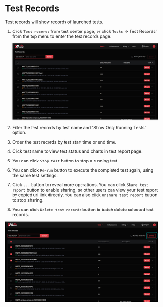 # Test Records

Test records will show records of launched tests.

1. Click `Test records` from test center page, or click  `Tests` -> Test Records` from the top menu to enter the test records page.

   ![test-records](../_assets/test_records.png)

2. Filter the test records by test name and 'Show Only Running Tests' option.

3. Order the test records by test start time or end time.

4. Click test name to view test status and charts in test report page.

5. You can click  `Stop test` button to stop a running test.

6. You can click  `Re-run` button to execute the completed test again, using the same test settings.

7. Click  `...`  button to reveal more operations. You can click  `Share test report` button to enable sharing, so other users can view your test report by copied url link directly. You can also click  `Unshare test report` button to stop sharing.

8. You can click  `Delete test records` button to batch delete selected test records.

![test-delete](../_assets/test_records_del.png)
